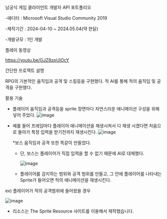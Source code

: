 남궁식 게임 클라이언트 개발자 API 포트폴리오

-에디터 : Microsoft Visual Studio Community 2019

-제작기간 : 2024-04-10 ~ 2024.05.04(약 한달)

-개발규모 : 1인 개발

플레이 동영상

https://youtu.be/GJZ8zpUlOcY

간단한 프로젝트 설명

RPG의 기본적인 움직임과 공격 및 스킬등을 구현했다.
적 AI를 통해 적의 움직임 및 공격을 구현했다.

활용 기술
- 플레이어 움직임과 공격등을 sprite 장면마다 자연스러운 애니메이션 구성을 위해 넣어 주었다.
![image](https://github.com/Namkungsik/Assassination-Of-Shogun/assets/83630680/02a93ba2-3a1c-44be-9bd0-1d282ec6abdd)

- 예를 들어 프레임마다 플레이어 애니메이션을 재생시켜서 다 재생 시켰다면 처음으로 돌아가 특정 입력을 받기전까지 재생시킨다.
  ![image](https://github.com/Namkungsik/Assassination-Of-Shogun/assets/83630680/f528fecb-33d8-414d-ae5d-40285c495f0d)

  *보스 움직임과 공격 또한 똑같이 만들었다.

  - 단, 보스는 플레이어가 직접 입력을 할 수 없기 때문에 AI로 대체했다.
 
    ![image](https://github.com/Namkungsik/Assassination-Of-Shogun/assets/83630680/2b2e9297-5ab2-463b-9b9f-ccdbbf528126)

  - 플레이어를 감지하는 범위와 공격 범위를 만들고, 그 안에 플레이어를 나타내는 Sprite가 들어오면 적의 애니메이션을 재생시킨다.

ex) 플레이어가 적의 공격범위에 들어왔을 경우 

![image](https://github.com/Namkungsik/Assassination-Of-Shogun/assets/83630680/f3c10186-d6c9-40b9-b718-fc86dc622af3)


* 리소스는 The Sprite Resource 사이트를 이용해서 제작했습니다.
